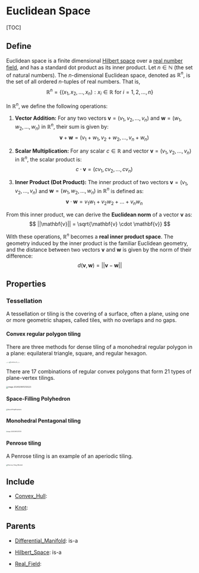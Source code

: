 # Euclidean Space

[TOC]

## Define

Euclidean space is a finite dimensional [Hilbert space](./Hilbert_Space.md) over a [real number field](./Real_Field.md), and has a standard dot product as its inner product. Let $n \in \mathbb{N}$ (the set of natural numbers). The $n$-dimensional Euclidean space, denoted as $\mathbb{R}^n$, is the set of all ordered $n$-tuples of real numbers. That is,
$$
\mathbb{R}^n = \{(x_1, x_2, \dots, x_n) : x_i \in \mathbb{R} \text{ for } i = 1,2, \dots, n\}
$$

In $\mathbb{R}^n$, we define the following operations:

1. **Vector Addition:** For any two vectors $\mathbf{v} = (v_1, v_2, \dots, v_n)$ and $\mathbf{w} = (w_1, w_2, \dots, w_n)$ in $\mathbb{R}^n$, their sum is given by:
$$
\mathbf{v} + \mathbf{w} = (v_1 + w_1, v_2 + w_2, \dots, v_n + w_n)
$$

2. **Scalar Multiplication:** For any scalar $c \in \mathbb{R}$ and vector $\mathbf{v} = (v_1, v_2, \dots, v_n)$ in $\mathbb{R}^n$, the scalar product is:
$$
c \cdot \mathbf{v} = (c v_1, c v_2, \dots, c v_n)
$$

3. **Inner Product (Dot Product):** The inner product of two vectors $\mathbf{v} = (v_1, v_2, \dots, v_n)$ and $\mathbf{w} = (w_1, w_2, \dots, w_n)$ in $\mathbb{R}^n$ is defined as:
$$
\mathbf{v} \cdot \mathbf{w} = v_1 w_1 + v_2 w_2 + \dots + v_n w_n
$$

From this inner product, we can derive the **Euclidean norm** of a vector $\mathbf{v}$ as:
$$
||\mathbf{v}|| = \sqrt{\mathbf{v} \cdot \mathbf{v}}
$$

With these operations, $\mathbb{R}^n$ becomes a **real inner product space**. The geometry induced by the inner product is the familiar Euclidean geometry, and the distance between two vectors $\mathbf{v}$ and $\mathbf{w}$ is given by the norm of their difference:
$$
d(\mathbf{v}, \mathbf{w}) = ||\mathbf{v} - \mathbf{w}||
$$

## Properties

### Tessellation

A tessellation or tiling is the covering of a surface, often a plane, using one or more geometric shapes, called tiles, with no overlaps and no gaps.

#### Convex regular polygon tiling

There are three methods for dense tiling of a monohedral regular polygon in a plane: equilateral triangle, square, and regular hexagon.

<img src="assets/1-uniform_n11.svg" alt="1-uniform_n11" style="zoom:8%;" /><img src="assets/1-uniform_n5.svg" alt="1-uniform_n5" style="zoom:20%;" /><img src="assets/1-uniform_n1.svg" alt="1-uniform_n1" style="zoom:8%;" />

There are 17 combinations of regular convex polygons that form 21 types of plane-vertex tilings.

<img src="assets/image-20240209012125223.png" alt="image-20240209012125223" style="zoom: 33%;" />

#### Space-Filling Polyhedron

<img src="assets/SpaceFillingPolyhedra_1000.svg" alt="SpaceFillingPolyhedra" style="zoom: 25%;" />

#### Monohedral Pentagonal tiling

<img src="assets/image-20240209013213739.png" alt="image-20240209013213739" style="zoom:20%;" />

#### Penrose tiling

A Penrose tiling is an example of an aperiodic tiling.

<img src="assets/Penrose_Tiling_(Rhombi).svg" alt="Penrose_Tiling_(Rhombi)" style="zoom:25%;" />

## Include

- [Convex_Hull](./Convex_Hull.md): 

- [Knot](./Knot.md): 

## Parents

- [Differential_Manifold](./Differential_Manifold.md): is-a

- [Hilbert_Space](./Hilbert_Space.md): is-a

- [Real_Field](./Real_Field.md): 

